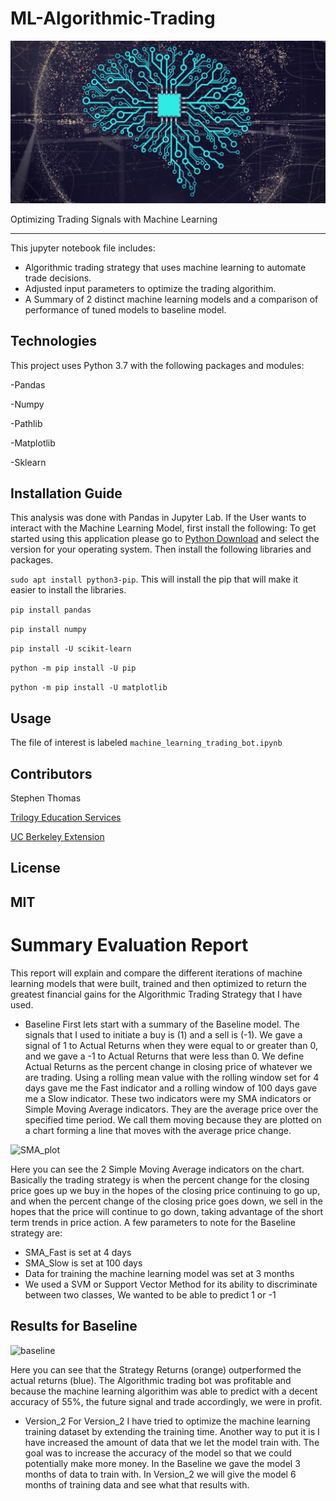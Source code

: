 # ML-Algorithmic-Trading


![ml_image](Resources/ML_image.png)


Optimizing Trading Signals with Machine Learning

---

This jupyter notebook file includes:

- Algorithmic trading strategy that uses machine learning to automate trade decisions.
- Adjusted input parameters to optimize the trading algorithim.
- A Summary of 2 distinct machine learning models and a comparison of performance of tuned models to baseline model.

## Technologies

This project uses Python 3.7 with the following packages and modules:

-Pandas

-Numpy

-Pathlib

-Matplotlib

-Sklearn


## Installation Guide

This analysis was done with Pandas in Jupyter Lab. If the User wants to interact with the Machine Learning Model, first install the following:
  To get started using this application please go to [Python Download](https://www.python.org/downloads/) and select the version for your operating system. Then install the following libraries and packages.

``` sudo apt install python3-pip ```. This will install the pip that will make it easier to install the libraries.

``` pip install pandas ```

``` pip install numpy ```

``` pip install -U scikit-learn ```

``` python -m pip install -U pip ```

``` python -m pip install -U matplotlib ```


## Usage

The file of interest is labeled ``` machine_learning_trading_bot.ipynb ```


## Contributors

Stephen Thomas

[Trilogy Education Services](https://www.trilogyed.com/)

[UC Berkeley Extension ](https://extension.berkeley.edu/)



## License 

MIT
---

# Summary Evaluation Report

This report will explain and compare the different iterations of machine learning models that were built, trained and then optimized to return the greatest financial gains for the Algorithmic Trading Strategy that I have used.

- Baseline
First lets start with a summary of the Baseline model. The signals that I used to initiate a buy is (1) and a sell is (-1). We gave a signal of 1 to Actual Returns when they were equal to or greater than 0, and we gave a -1 to Actual Returns that were less than 0. We define Actual Returns as the percent change in closing price of whatever we are trading.
Using a rolling mean value with the rolling window set for 4 days gave me the Fast indicator and a rolling window of 100 days gave me a Slow indicator. These two indicators were my SMA indicators or Simple Moving Average indicators. They are the average price over the specified time period. We call them moving because they are plotted on a chart forming a line that moves with the average price change.

![SMA_plot](Resources/SMA_plot.png)

Here you can see the 2 Simple Moving Average indicators on the chart. Basically the trading strategy is when the percent change for the closing price goes up we buy in the hopes of the closing price continuing to go up, and when the percent change of the closing price goes down, we sell in the hopes that the price will continue to go down, taking advantage of the short term trends in price action.
A few parameters to note for the Baseline strategy are:
- SMA_Fast is set at 4 days
- SMA_Slow is set at 100 days
- Data for training the machine learning model was set at 3 months
- We used a SVM or Support Vector Method for its ability to discriminate between two classes, We wanted to be able to predict 1 or -1

## Results for Baseline

![baseline](Resources/pred_strategy_baseline.png)

Here you can see that the Strategy Returns (orange) outperformed the actual returns (blue). The Algorithmic trading bot was profitable and because the machine learning algorithim was able to predict with a decent accuracy of 55%, the future signal and trade accordingly, we were in profit.

- Version_2
For Version_2 I have tried to optimize the machine learning training dataset by extending the training time. Another way to put it is I have increased the amount of data that we let the model train with. The goal was to increase the accuracy of the model so that we could potentially make more money.
In the Baseline we gave the model 3 months of data to train with. In Version_2 we will give the model 6 months of training data and see what that results with.


